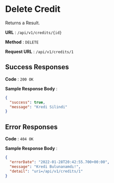 # Delete Credit

Returns a Result.

**URL** : `/api/v1/credits/{id}`

**Method** : `DELETE`

**Request URL** : `/api/v1/credits/1`

## Success Responses

**Code** : `200 OK`

**Sample Response Body** :

```json
{
  "success": true,
  "message": "Kredi Silindi"
}
```

## Error Responses

**Code** : `404 OK`

**Sample Response Body** :

```json
{
  "errorDate": "2022-01-28T20:42:55.700+00:00",
  "message": "Kredi Bulunanamdı!",
  "detail": "uri=/api/v1/credits/1"
}
```